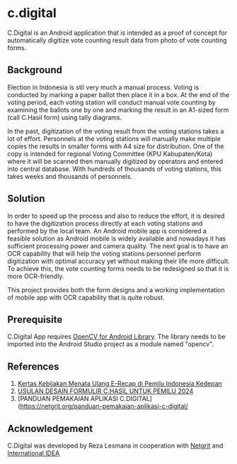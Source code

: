 # c.digital

C.Digital is an Android application that is intended as a proof of concept for automatically digitize vote counting result data from photo of vote counting forms. 

## Background

Election in Indonesia is stil very much a manual process. Voting is conducted by marking a paper ballot then place it in a box. At the end of the voting period, each voting station will conduct manual vote counting by examining the ballots one by one and marking the result in an A1-sized form (call C.Hasil form) using tally diagrams. 

In the past, digitization of the voting result from the voting stations takes a lot of effort. Personnels at the voting stations will manually make multiple copies the results in smaller forms with A4 size for distribution. One of the copy is intended for regional Voting Committee (KPU Kabupaten/Kota) where it will be scanned then manually digitized by operators and entered into central database. With hundreds of thousands of voting stations, this takes weeks and thousands of personnels. 

## Solution

In order to speed up the process and also to reduce the effort, it is desired to have the digitization process directly at each voting stations and performed by the local team. An Android mobile app is considered a feasible solution as Android mobile is widely available and nowadays it has sufficient processing power and camera quality. The next goal is to have an OCR capability that will help the voting stations personnel perform digitization with optimal accuracy yet without making their life more difficult. To achieve this, the vote counting forms needs to be redesigned so that it is more OCR-friendly.

This project provides both the form designs and a working implementation of mobile app with OCR capability that is quite robust.

## Prerequisite

C.Digital App requires [OpenCV for Android Library](https://opencv.org/android/). The library needs to be imported into the Android Studio project as a module named "opencv".

## References

1. [Kertas Kebijakan Menata Ulang E-Recap di Pemilu Indonesia Kedepan](https://netgrit.org/kertas-kebijakan-menata-ulang-e-recap-di-pemilu-indonesia-kedepan/)
2. [USULAN DESAIN FORMULIR C.HASIL UNTUK PEMILU 2024](https://netgrit.org/usulan-desain-formulir-c-hasil-untuk-pemilu-2024/)
3. [PANDUAN PEMAKAIAN APLIKASI C.DIGITAL](https://netgrit.org/panduan-pemakaian-aplikasi-c-digital/

## Acknowledgement

C.Digital was developed by Reza Lesmana in cooperation with [Netgrit](https://netgrit.org) and [International IDEA](https://www.idea.int/)